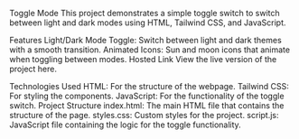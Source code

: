 Toggle Mode
This project demonstrates a simple toggle switch to switch between light and dark modes using HTML, Tailwind CSS, and JavaScript.

Features
Light/Dark Mode Toggle: Switch between light and dark themes with a smooth transition.
Animated Icons: Sun and moon icons that animate when toggling between modes.
Hosted Link
View the live version of the project here.

Technologies Used
HTML: For the structure of the webpage.
Tailwind CSS: For styling the components.
JavaScript: For the functionality of the toggle switch.
Project Structure
index.html: The main HTML file that contains the structure of the page.
styles.css: Custom styles for the project.
script.js: JavaScript file containing the logic for the toggle functionality.
